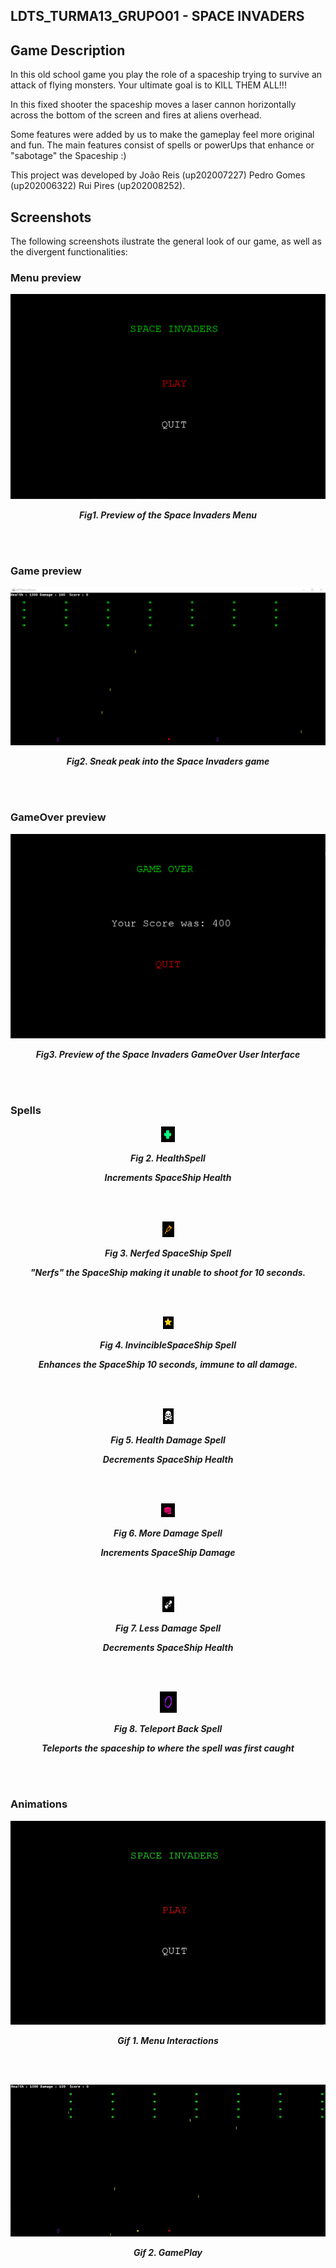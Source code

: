 
 ## LDTS_TURMA13_GRUPO01 - SPACE INVADERS

## Game Description

In this old school game you play the role of a spaceship trying to survive an attack of flying monsters. Your ultimate goal is to KILL THEM ALL!!!

In this fixed shooter the spaceship moves a laser cannon horizontally across the bottom of the screen and fires at aliens overhead.

Some features were added by us to make the gameplay feel more original and fun.
The main features consist of spells or powerUps that enhance or "sabotage" the Spaceship :)

This project was developed by João Reis (up202007227) Pedro Gomes (up202006322) Rui Pires (up202008252).


## Screenshots

The following screenshots ilustrate the general look of our game, as well as the divergent functionalities:

### Menu preview

<p align="center" justify="center">
  <img src="docs/images/menu.png"/>
</p>
<p align="center">
  <b><i>Fig1. Preview of the Space Invaders Menu</i></b>
</p>
<br>
<br />

### Game preview

<p align="center" justify="center">
  <img src="docs/images/current_game.png"/>
</p>
<p align="center">
  <b><i>Fig2. Sneak peak into the Space Invaders game</i></b>
</p>
<br>
<br />

### GameOver preview

<p align="center" justify="center">
  <img src="docs/images/GameOver.png"/>
</p>
<p align="center">
  <b><i>Fig3. Preview of the Space Invaders GameOver User Interface</i></b>
</p>
<br>
<br />

### Spells

<p align="center" justify="center">
  <img src="docs/images/Health_Spell.png"/>
</p>
<p align="center">
  <b><i>Fig 2. HealthSpell </i></b>

</p>  
<p align="center">
  <b><i>Increments SpaceShip Health </i></b>

</p>  
<br>
<br />

<p align="center" justify="center">
  <img src="docs/images/Nerfed_Spell.png"/>
</p>
<p align="center">
  <b><i>Fig 3. Nerfed SpaceShip Spell</i></b>
</p>  
<p align="center">
  <b><i>"Nerfs" the  SpaceShip making it unable to shoot for 10 seconds. </i></b>

</p> 

<br>
<br />

<p align="center" justify="center">
  <img src="docs/images/Invincible_Spell.png"/>
</p>
<p align="center">
  <b><i>Fig 4. InvincibleSpaceShip Spell</i></b>
</p>  
<p align="center">
  <b><i>Enhances the SpaceShip 10 seconds, immune to all damage. </i></b>

</p> 
<br>
<br />

<p align="center" justify="center">
  <img src="docs/images/X_Spell.png"/>
</p>
<p align="center">
  <b><i>Fig 5. Health Damage Spell </i></b>
</p>
<p align="center">
  <b><i>Decrements SpaceShip Health </i></b>

</p> 
<br>
<br />

<p align="center" justify="center">
  <img src="docs/images/Damage_Spell.png"/>
</p>
<p align="center">
  <b><i>Fig 6. More Damage Spell </i></b>
</p>
<p align="center">
  <b><i>Increments SpaceShip Damage </i></b>

</p> 
<br>
<br />

<p align="center" justify="center">
  <img src="docs/images/Less_Dmg_Spell.png"/>
</p>
<p align="center">
  <b><i>Fig 7. Less Damage Spell </i></b>
</p>
<p align="center">
  <b><i>Decrements SpaceShip Health </i></b>

</p> 

<br>
<br />


<p align="center" justify="center">
  <img src="docs/images/TPBack.png"/>
</p>
<p align="center">
  <b><i>Fig 8. Teleport Back  Spell </i></b>
</p>
<p align="center">
  <b><i>Teleports the spaceship to where the spell was first caught </i></b>

</p> 

<br>
<br />

### Animations

<p align="center" justify="center">
  <img src="docs/images/menu.gif"/>
</p>
<p align="center">
  <b><i>Gif 1. Menu Interactions</i></b>
</p>

<br>
<br />

<p align="center" justify="center">
  <img src="docs/images/gameplay.gif"/>
</p>
<p align="center">
  <b><i>Gif 2. GamePlay</i></b>
</p>



